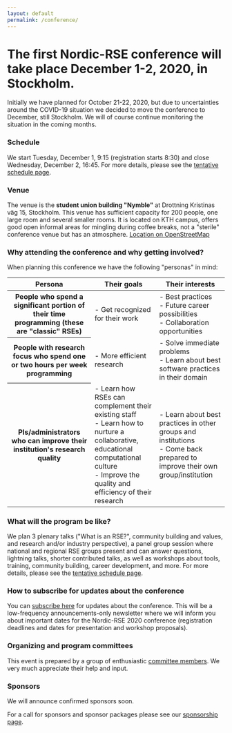 ```yaml
---
layout: default
permalink: /conference/
---
```


# The first Nordic-RSE conference will take place **December 1-2, 2020, in Stockholm**.

Initially we have planned for October 21-22, 2020, but due to uncertainties
around the COVID-19 situation we decided to move the conference to December,
still Stockholm.  We will of course continue monitoring the situation in the
coming months.


### Schedule

We start Tuesday, December 1, 9:15 (registration starts 8:30)
and close Wednesday, December 2, 16:45. For more details, please see the
[tentative schedule page](/conference/schedule/).


### Venue

The venue is the **student union building "Nymble"** at Drottning Kristinas väg 15,
Stockholm. This venue has sufficient capacity for 200 people, one large room
and several smaller rooms.  It is located on KTH campus, offers good open
informal areas for mingling during coffee breaks, not a "sterile" conference
venue but has an atmosphere. [Location on OpenStreetMap](https://www.openstreetmap.org/?mlat=59.34727&mlon=18.07057#map=19/59.34727/18.07057)


### Why attending the conference and why getting involved?

When planning this conference we have the following "personas" in mind:

<table class="table">
  <thead>
    <tr>
      <th scope="col">Persona</th>
      <th scope="col">Their goals</th>
      <th scope="col">Their interests</th>
    </tr>
  </thead>
  <tbody>
    <tr>
      <th scope="row">People who spend a significant portion
                      of their time programming
                      (these are "classic" RSEs)</th>
      <td>- Get recognized for their work</td>
      <td>- Best practices <br>
          - Future career possibilities <br>
          - Collaboration opportunities</td>
    </tr>
    <tr>
      <th scope="row">People with research focus who spend
                      one or two hours per week programming</th>
      <td>- More efficient research</td>
      <td>- Solve immediate problems <br>
          - Learn about best software practices in their domain</td>
    </tr>
    <tr>
      <th scope="row">PIs/administrators who can improve
                      their institution's research quality</th>
      <td>- Learn how RSEs can complement their existing staff <br>
          - Learn how to nurture a collaborative, educational computational culture <br>
          - Improve the quality and efficiency of their research</td>
      <td>- Learn about best practices in other groups and institutions <br>
          - Come back prepared to improve their own group/institution</td>
    </tr>
  </tbody>
</table>


### What will the program be like?

We plan 3 plenary talks ("What is an RSE?", community building and values, and
research and/or industry perspective), a panel group session where national and regional RSE
groups present and can answer questions, lightning talks, shorter contributed
talks, as well as workshops about tools, training, community building, career
development, and more. For more details, please see the [tentative schedule
page](/conference/schedule/).


### How to subscribe for updates about the conference

You can [subscribe here](https://neic.no/mailman/listinfo/nordic-rse-announcements) for updates about the conference.
This will be a low-frequency announcements-only newsletter where we will inform
you about important dates for the Nordic-RSE 2020 conference (registration
deadlines and dates for presentation and workshop proposals).


### Organizing and program committees

This event is prepared by a group of enthusiastic [committee members](/conference/team/).
We very much appreciate their help and input.


### Sponsors

We will announce confirmed sponsors soon.

For a call for sponsors and sponsor packages please see our [sponsorship page](/conference/sponsors/).
